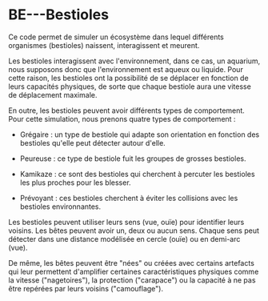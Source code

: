 # BE---Bestioles

Ce code permet de simuler un écosystème dans lequel différents organismes (bestioles) naissent, interagissent et meurent.

Les bestioles interagissent avec l'environnement, dans ce cas, un aquarium, nous supposons donc que l'environnement est aqueux ou liquide. Pour cette raison, les bestioles ont la possibilité de se déplacer en fonction de leurs capacités physiques, de sorte que chaque bestiole aura une vitesse de déplacement maximale.

En outre, les bestioles peuvent avoir différents types de comportement. Pour cette simulation, nous prenons quatre types de comportement :

* Grégaire : un type de bestiole qui adapte son orientation en fonction des bestioles qu'elle peut détecter autour d'elle.

* Peureuse : ce type de bestiole fuit les groupes de grosses bestioles.

* Kamikaze : ce sont des bestioles qui cherchent à percuter les bestioles les plus proches pour les blesser.

* Prévoyant : ces bestioles cherchent à éviter les collisions avec les bestioles environnantes.

Les bestioles peuvent utiliser leurs sens (vue, ouïe) pour identifier leurs voisins. Les bêtes peuvent avoir un, deux ou aucun sens. Chaque sens peut détecter dans une distance modélisée en cercle (ouïe) ou en demi-arc (vue). 

De même, les bêtes peuvent être "nées" ou créées avec certains artefacts qui leur permettent d'amplifier certaines caractéristiques physiques comme la vitesse ("nagetoires"), la protection ("carapace") ou la capacité à ne pas être repérées par leurs voisins ("camouflage").

